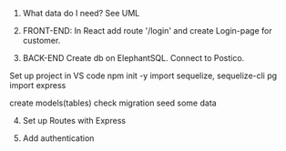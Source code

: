 1. What data do I need?
   See UML

2. FRONT-END:
   In React add route '/login' and create Login-page for customer.

3. BACK-END
   Create db on ElephantSQL.
   Connect to Postico.

Set up project in VS code
npm init -y
import sequelize, sequelize-cli pg
import express

create models(tables)
check migration
seed some data

4. Set up Routes with Express

5. Add authentication
